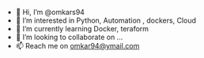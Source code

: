 - 👋 Hi, I’m @omkars94
- 👀 I’m interested in Python, Automation , dockers, Cloud
- 🌱 I’m currently learning Docker, teraform
- 💞️ I’m looking to collaborate on ...
- 📫 Reach me on omkar94@ymail.com

<!---
omkars94/omkars94 is a ✨ special ✨ repository because its `README.md` (this file) appears on your GitHub profile.
You can click the Preview link to take a look at your changes.
--->

